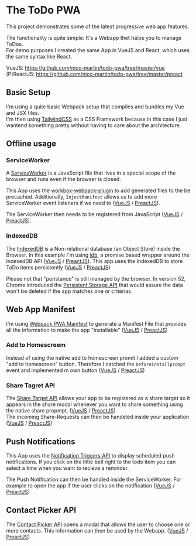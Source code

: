 # The ToDo PWA

This project demonstrates some of the latest progressive web app features.

The functionality is quite simple: It's a Webapp thet halps you to manage ToDos.  
For demo purposes I created the same App in VueJS and React, which uses the same syntax like React.

VueJS: https://github.com/nico-martin/todo-pwa/tree/master/vue  
(P)ReactJS: https://github.com/nico-martin/todo-pwa/tree/master/preact

## Basic Setup

I'm using a quite basic Webpack setup that compiles and bundles my Vue and JSX files.  
I'm then using [TailwindCSS](https://tailwindcss.com/) as a CSS Framework because in this case I just wantend something pretty without having to care about the architecture.

## Offline usage

### ServiceWorker

A [ServiceWorker](https://web.dev/service-workers-cache-storage/) is a JavaScript file that lives in a special scope of the browser and runs even if the browser is closed.

This App uses the [workbox-webpack-plugin](https://developers.google.com/web/tools/workbox/modules/workbox-webpack-plugin) to add generated files to the be precached. Additionally, `InjectManifest` allows us to add more ServiceWorker event listeners if we need to ([VueJS](https://github.com/nico-martin/todo-pwa/blob/master/vue/src/service-worker.js#L22-L25) / [PreactJS](https://github.com/nico-martin/todo-pwa/blob/master/preact/src/service-worker.js#L22-L25)).

The ServiceWorker then needs to be registered from JavaScript ([VueJS](https://github.com/nico-martin/todo-pwa/blob/master/vue/src/index.js#L9) / [PreactJS](https://github.com/nico-martin/todo-pwa/blob/master/preact/src/index.js#L8)).

### IndexedDB

The [IndexedDB](https://developer.mozilla.org/en-US/docs/Web/API/IndexedDB_API) is a Non-relational database (an Object Store) inside the Browser. In this example I'm using [idb](https://github.com/jakearchibald/idb), a promise based wrapper around the IndexedDB API ([VueJS](https://github.com/nico-martin/todo-pwa/blob/master/vue/src/app/vendor/db.js) / [PreactJS](https://github.com/nico-martin/todo-pwa/blob/master/preact/src/app/vendor/db.js)). This app uses the IndexedDB to store ToDo items persistently ([VueJS](https://github.com/nico-martin/todo-pwa/blob/master/vue/src/App.vue#L60-L71) / [PreactJS](https://github.com/nico-martin/todo-pwa/blob/master/preact/src/App.jsx#L29-L36))

Please not that "peristance" is still managed by the browser. In version 52, Chrome introduced the [Persistent Storage API](https://developers.google.com/web/updates/2016/06/persistent-storage) that would assure the data won't be deleted if the app matches one or criterias.

## Web App Manifest

I'm using [Webpack PWA Manifest](https://github.com/Diokuz/webpack-pwa-manifest) to generate a Manifest File that provides all the information to make the app "installable" ([VueJS](https://github.com/nico-martin/todo-pwa/blob/master/vue/webpack.config.babel.js#L111) / [PreactJS](https://github.com/nico-martin/todo-pwa/blob/master/preact/webpack.config.babel.js#L111))

### Add to Homescreem

Instead of using the native add to homescreen promit I added a custom "add to homescreen" button. Therefore I catched the `beforeinstallprompt` event and implemented m own button ([VueJS](https://github.com/nico-martin/todo-pwa/blob/master/vue/src/app/A2H.vue) / [PreactJS](https://github.com/nico-martin/todo-pwa/blob/master/preact/src/app/A2H.jsx))

### Share Tagret API

The [Share Target API](https://web.dev/web-share-target/) allows your app to be registered as a share target so it appears in the share modal whenever you want to share something using the native share propmpt. ([VueJS](https://github.com/nico-martin/todo-pwa/blob/master/vue/webpack.config.babel.js#L128) / [PreactJS](https://github.com/nico-martin/todo-pwa/blob/master/preact/webpack.config.babel.js#L128))  
The incoming Share-Requests can then be handeled inside your application ([VueJS](https://github.com/nico-martin/todo-pwa/blob/master/vue/src/app/Form.vue#L35) / [PreactJS](https://github.com/nico-martin/todo-pwa/blob/master/preact/src/app/Form.jsx#L12))

## Push Notifications

This App uses the [Notification Triggers API](https://web.dev/notification-triggers/) to display scheduled push notifications. If you click on the little bell right to the todo item you can select a time when you want to recieve a reminder.

The Push Notification can then be handled inside the ServiceWorker. For example to open the app if the user clicks on the notification ([VueJS](https://github.com/nico-martin/todo-pwa/blob/master/vue/src/service-worker.js#L25) / [PreactJS](https://github.com/nico-martin/todo-pwa/blob/master/preact/src/service-worker.js#L25))

## Contact Picker API

The [Contact Picker API](https://web.dev/contact-picker/) opens a modal that allows the user to choose one or more contacts. This information can then be used by the Webapp. ([VueJS](https://github.com/nico-martin/todo-pwa/blob/master/vue/src/app/Form/ContactPicker.vue#L41-L49) / [PreactJS](https://github.com/nico-martin/todo-pwa/blob/master/preact/src/app/Form/ContactPicker.jsx#L25-33))
